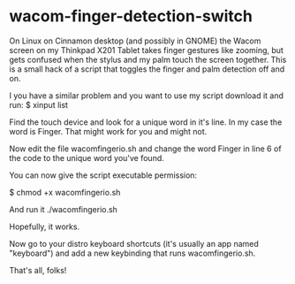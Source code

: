 # wacom-finger-detection-switch
On Linux on Cinnamon desktop (and possibly in GNOME) the Wacom screen on my Thinkpad X201 Tablet takes finger gestures like zooming, but gets confused when the stylus and my palm touch the screen together. This is a small hack of a script that toggles the finger and palm detection off and on. 

I you have a similar problem and you want to use my script download it and run:
$ xinput list

Find the touch device and look for a unique word in it's line. In my case the word is Finger. That might work for you and might not.

Now edit the file wacomfingerio.sh and change the word Finger in line 6 of the code to the unique word you've found.

You can now give the script executable permission:

$ chmod +x wacomfingerio.sh

And run it ./wacomfingerio.sh

Hopefully, it works.

Now go to your distro keyboard shortcuts (it's usually an app named "keyboard") and add a new keybinding that runs wacomfingerio.sh.

That's all, folks!

